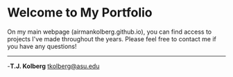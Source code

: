 # Welcome to My Portfolio

On my main webpage (airmankolberg.github.io), you can find access to projects I've
made throughout the years.  Please feel free to contact me if you have
any questions!

---

-**T.J. Kolberg**
tkolberg@asu.edu
